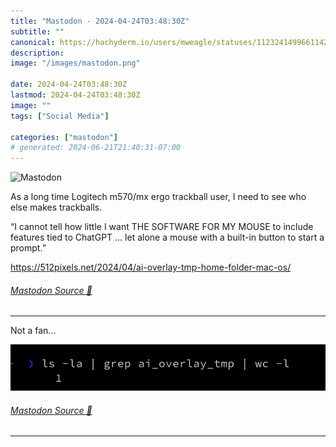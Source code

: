 ```yaml
---
title: "Mastodon - 2024-04-24T03:48:30Z"
subtitle: ""
canonical: https://hachyderm.io/users/mweagle/statuses/112324149966114233
description:
image: "/images/mastodon.png"

date: 2024-04-24T03:48:30Z
lastmod: 2024-04-24T03:48:30Z
image: ""
tags: ["Social Media"]

categories: ["mastodon"]
# generated: 2024-06-21T21:40:31-07:00
---
```

![Mastodon](/images/mastodon.png)

<p>As a long time Logitech m570/mx ergo trackball user, I need to see who else makes trackballs.</p><p>“I cannot tell how little I want THE SOFTWARE FOR MY MOUSE to include features tied to ChatGPT … let alone a mouse with a built-in button to start a prompt.”</p><p><a href="https://512pixels.net/2024/04/ai-overlay-tmp-home-folder-mac-os/" target="_blank" rel="nofollow noopener noreferrer" translate="no"><span class="invisible">https://</span><span class="ellipsis">512pixels.net/2024/04/ai-overl</span><span class="invisible">ay-tmp-home-folder-mac-os/</span></a></p>


###### [Mastodon Source 🐘](https://hachyderm.io/@mweagle/112324149966114233)

___

<p>Not a fan...</p>

![](4aada86d3d94e097.png)

###### [Mastodon Source 🐘](https://hachyderm.io/@mweagle/112327954994427311)

___
